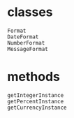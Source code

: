 # classes
```
Format
DateFormat
NumberFormat
MessageFormat
```
# methods
```
getIntegerInstance
getPercentInstance
getCurrencyInstance
```
